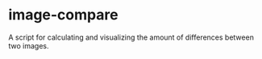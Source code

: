 # image-compare
A script for calculating and visualizing the amount of differences between two images.

